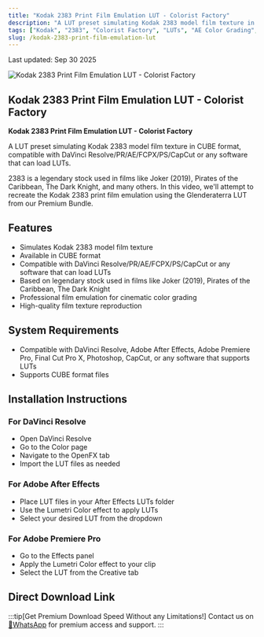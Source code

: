 ```yaml
---
title: "Kodak 2383 Print Film Emulation LUT - Colorist Factory"
description: "A LUT preset simulating Kodak 2383 model film texture in CUBE format, compatible with DaVinci Resolve/PR/AE/FCPX/PS/CapCut or any software that can load LUTs"
tags: ["Kodak", "2383", "Colorist Factory", "LUTs", "AE Color Grading", "FCPX Color Grading", "Pr Color Grading", "CapCut", "Film Color Grading", "Video Color Grading", "DaVinci Resolve Color Grading"]
slug: /kodak-2383-print-film-emulation-lut
---
```


Last updated: Sep 30 2025

![Kodak 2383 Print Film Emulation LUT - Colorist Factory](https://www.gfxcamp.com/wp-content/uploads/2025/09/Colorist-Factory-Kodak-2383-Print-Film-Emulation-LUT.jpg)

## Kodak 2383 Print Film Emulation LUT - Colorist Factory

**Kodak 2383 Print Film Emulation LUT - Colorist Factory**

A LUT preset simulating Kodak 2383 model film texture in CUBE format, compatible with DaVinci Resolve/PR/AE/FCPX/PS/CapCut or any software that can load LUTs.

2383 is a legendary stock used in films like Joker (2019), Pirates of the Caribbean, The Dark Knight, and many others. In this video, we'll attempt to recreate the Kodak 2383 print film emulation using the Glenderaterra LUT from our Premium Bundle.

## Features

- Simulates Kodak 2383 model film texture
- Available in CUBE format
- Compatible with DaVinci Resolve/PR/AE/FCPX/PS/CapCut or any software that can load LUTs
- Based on legendary stock used in films like Joker (2019), Pirates of the Caribbean, The Dark Knight
- Professional film emulation for cinematic color grading
- High-quality film texture reproduction

## System Requirements

- Compatible with DaVinci Resolve, Adobe After Effects, Adobe Premiere Pro, Final Cut Pro X, Photoshop, CapCut, or any software that supports LUTs
- Supports CUBE format files

## Installation Instructions

### For DaVinci Resolve
- Open DaVinci Resolve
- Go to the Color page
- Navigate to the OpenFX tab
- Import the LUT files as needed

### For Adobe After Effects
- Place LUT files in your After Effects LUTs folder
- Use the Lumetri Color effect to apply LUTs
- Select your desired LUT from the dropdown

### For Adobe Premiere Pro
- Go to the Effects panel
- Apply the Lumetri Color effect to your clip
- Select the LUT from the Creative tab

## Direct Download Link
:::tip[Get Premium Download Speed Without any Limitations!]
Contact us on [💬WhatsApp](https://wa.me/+8613237610083) for premium  access and support.
:::